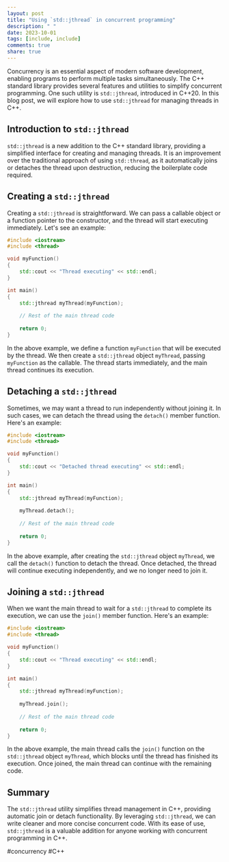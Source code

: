```yaml
---
layout: post
title: "Using `std::jthread` in concurrent programming"
description: " "
date: 2023-10-01
tags: [include, include]
comments: true
share: true
---
```


Concurrency is an essential aspect of modern software development, enabling programs to perform multiple tasks simultaneously. The C++ standard library provides several features and utilities to simplify concurrent programming. One such utility is `std::jthread`, introduced in C++20. In this blog post, we will explore how to use `std::jthread` for managing threads in C++.

## Introduction to `std::jthread`
`std::jthread` is a new addition to the C++ standard library, providing a simplified interface for creating and managing threads. It is an improvement over the traditional approach of using `std::thread`, as it automatically joins or detaches the thread upon destruction, reducing the boilerplate code required.

## Creating a `std::jthread`
Creating a `std::jthread` is straightforward. We can pass a callable object or a function pointer to the constructor, and the thread will start executing immediately. Let's see an example:

```cpp
#include <iostream>
#include <thread>

void myFunction()
{
    std::cout << "Thread executing" << std::endl;
}

int main()
{
    std::jthread myThread(myFunction);
    
    // Rest of the main thread code
    
    return 0;
}
```

In the above example, we define a function `myFunction` that will be executed by the thread. We then create a `std::jthread` object `myThread`, passing `myFunction` as the callable. The thread starts immediately, and the main thread continues its execution.

## Detaching a `std::jthread`
Sometimes, we may want a thread to run independently without joining it. In such cases, we can detach the thread using the `detach()` member function. Here's an example:

```cpp
#include <iostream>
#include <thread>

void myFunction()
{
    std::cout << "Detached thread executing" << std::endl;
}

int main()
{
    std::jthread myThread(myFunction);
    
    myThread.detach();
    
    // Rest of the main thread code
    
    return 0;
}
```

In the above example, after creating the `std::jthread` object `myThread`, we call the `detach()` function to detach the thread. Once detached, the thread will continue executing independently, and we no longer need to join it.

## Joining a `std::jthread`
When we want the main thread to wait for a `std::jthread` to complete its execution, we can use the `join()` member function. Here's an example:

```cpp
#include <iostream>
#include <thread>

void myFunction()
{
    std::cout << "Thread executing" << std::endl;
}

int main()
{
    std::jthread myThread(myFunction);
    
    myThread.join();
    
    // Rest of the main thread code
    
    return 0;
}
```

In the above example, the main thread calls the `join()` function on the `std::jthread` object `myThread`, which blocks until the thread has finished its execution. Once joined, the main thread can continue with the remaining code.

## Summary
The `std::jthread` utility simplifies thread management in C++, providing automatic join or detach functionality. By leveraging `std::jthread`, we can write cleaner and more concise concurrent code. With its ease of use, `std::jthread` is a valuable addition for anyone working with concurrent programming in C++.

#concurrency #C++